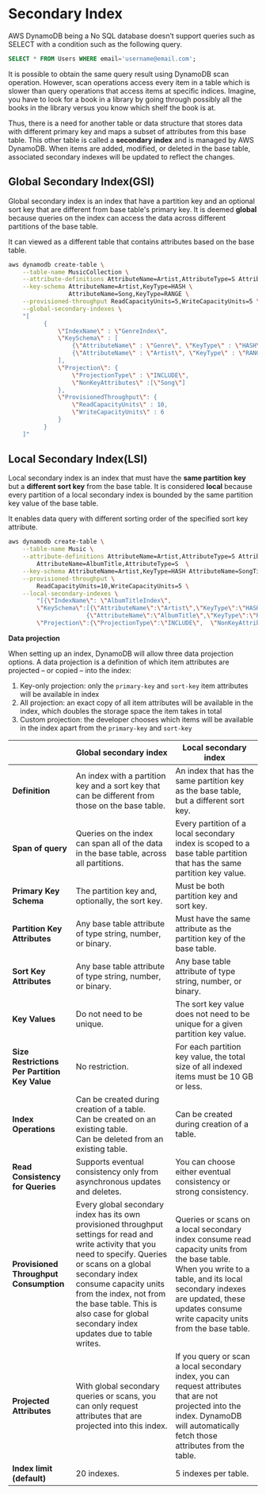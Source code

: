 # Secondary Index

AWS DynamoDB being a No SQL database doesn’t support queries such as SELECT with a condition such as the following query.

```sql
SELECT * FROM Users WHERE email='username@email.com';
```

It is possible to obtain the same query result using DynamoDB scan operation. However, scan operations access every item in a table which is slower than query operations that access items at specific indices. Imagine, you have to look for a book in a library by going through possibly all the books in the library versus you know which shelf the book is at.

Thus, there is a need for another table or data structure that stores data with different primary key and maps a subset of attributes from this base table. This other table is called a **secondary index** and is managed by AWS DynamoDB. When items are added, modified, or deleted in the base table, associated secondary indexes will be updated to reflect the changes.

## Global Secondary Index(GSI)

Global secondary index is an index that have a partition key and an optional sort key that are different from base table's primary key. It is deemed **global** because queries on the index can access the data across different partitions of the base table. 

It can viewed as a different table that contains attributes based on the base table.

```bash
aws dynamodb create-table \
    --table-name MusicCollection \
    --attribute-definitions AttributeName=Artist,AttributeType=S AttributeName=Song,AttributeType=S AttributeName=Genre,AttributeType=S \
    --key-schema AttributeName=Artist,KeyType=HASH \
                 AttributeName=Song,KeyType=RANGE \
    --provisioned-throughput ReadCapacityUnits=5,WriteCapacityUnits=5 \
    --global-secondary-indexes \
    "[
          {
              \"IndexName\" : \"GenreIndex\",
              \"KeySchema\" : [
                  {\"AttributeName\" : \"Genre\", \"KeyType\" : \"HASH\"},
                  {\"AttributeName\" : \"Artist\", \"KeyType\" : \"RANGE\"}
              ],
              \"Projection\": {
                  \"ProjectionType\" : \"INCLUDE\",
                  \"NonKeyAttributes\" :[\"Song\"]
              },
              \"ProvisionedThroughput\": {
                  \"ReadCapacityUnits\" : 10,
                  \"WriteCapacityUnits\" : 6
              }
          }
    ]"
```

## Local Secondary Index(LSI)

Local secondary index is an index that must have the **same partition key** but a **different sort key** from the base table. It is considered **local** because every partition of a local secondary index is bounded by the same partition key value of the base table. 

It enables data query with different sorting order of the specified sort key attribute.

```bash
aws dynamodb create-table \
    --table-name Music \
    --attribute-definitions AttributeName=Artist,AttributeType=S AttributeName=SongTitle,AttributeType=S \
        AttributeName=AlbumTitle,AttributeType=S  \
    --key-schema AttributeName=Artist,KeyType=HASH AttributeName=SongTitle,KeyType=RANGE \
    --provisioned-throughput \
        ReadCapacityUnits=10,WriteCapacityUnits=5 \
    --local-secondary-indexes \
        "[{\"IndexName\": \"AlbumTitleIndex\",
        \"KeySchema\":[{\"AttributeName\":\"Artist\",\"KeyType\":\"HASH\"},
                      {\"AttributeName\":\"AlbumTitle\",\"KeyType\":\"RANGE\"}],
        \"Projection\":{\"ProjectionType\":\"INCLUDE\",  \"NonKeyAttributes\":[\"Genre\", \"Year\"]}}]"
```

**Data projection**

When setting up an index, DynamoDB will allow three data projection options. A data projection is a definition of which item attributes are projected – or copied – into the index:

1. Key-only projection: only the `primary-key` and `sort-key` item attributes will be available in index
2. All projection: an exact copy of all item attributes will be available in the index, which doubles the storage space the item takes in total
3. Custom projection: the developer chooses which items will be available in the index apart from the `primary-key` and `sort-key`

|                                               | Global secondary index                                                                                                                                                                                                                                                                                                | Local secondary index                                                                                                                                                                                                                |
| --------------------------------------------- | --------------------------------------------------------------------------------------------------------------------------------------------------------------------------------------------------------------------------------------------------------------------------------------------------------------------- | ------------------------------------------------------------------------------------------------------------------------------------------------------------------------------------------------------------------------------------ |
| **Definition**                                | An index with a partition key and a sort key that can be different from those on the base table.                                                                                                                                                                                                                      | An index that has the same partition key as the base table, but a different sort key.                                                                                                                                                |
| **Span of query**                             | Queries on the index can span all of the data in the base table, across all partitions.                                                                                                                                                                                                                               | Every partition of a local secondary index is scoped to a base table partition that has the same partition key value.                                                                                                                |
| **Primary Key Schema**                        | The partition key and, optionally, the sort key.                                                                                                                                                                                                                                                                      | Must be both partition key and sort key.                                                                                                                                                                                             |
| **Partition Key Attributes**                  | Any base table attribute of type string, number, or binary.                                                                                                                                                                                                                                                           | Must have the same attribute as the partition key of the base table.                                                                                                                                                                 |
| **Sort Key Attributes**                       | Any base table attribute of type string, number, or binary.                                                                                                                                                                                                                                                           | Any base table attribute of type string, number, or binary.                                                                                                                                                                          |
| **Key Values**                                | Do not need to be unique.                                                                                                                                                                                                                                                                                             | The sort key value does not need to be unique for a given partition key value.                                                                                                                                                       |
| **Size Restrictions Per Partition Key Value** | No restriction.                                                                                                                                                                                                                                                                                                       | For each partition key value, the total size of all indexed items must be 10 GB or less.                                                                                                                                             |
| **Index Operations**                          | Can be created during creation of a table.<br> Can be created on an existing table.<br> Can be deleted from an existing table.                                                                                                                                                                                        | Can be created during creation of a table.                                                                                                                                                                                           |
| **Read Consistency for Queries**              | Supports eventual consistency only from asynchronous updates and deletes.                                                                                                                                                                                                                                             | You can choose either eventual consistency or strong consistency.                                                                                                                                                                    |
| **Provisioned Throughput Consumption**        | Every global secondary index has its own provisioned throughput settings for read and write activity that you need to specify. Queries or scans on a global secondary index consume capacity units from the index, not from the base table. This is also case for global secondary index updates due to table writes. | Queries or scans on a local secondary index consume read capacity units from the base table. When you write to a table, and its local secondary indexes are updated, these updates consume write capacity units from the base table. |
| **Projected Attributes**                      | With global secondary queries or scans, you can only request attributes that are projected into this index.                                                                                                                                                                                                           | If you query or scan a local secondary index, you can request attributes that are not projected into the index. DynamoDB will automatically fetch those attributes from the table.                                                   |
| **Index limit (default)**                     | 20 indexes.                                                                                                                                                                                                                                                                                                           | 5 indexes per table.                                                                                                                                                                                                                 |
